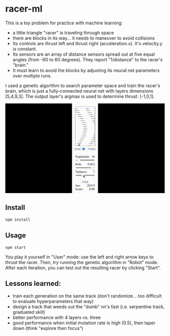 # racer-ml

This is a toy problem for practice with machine learning:
* a little triangle "racer" is traveling through space
* there are blocks in its way... it needs to maneuver to avoid collisions
* Its controls are thrust left and thrust right (acceleration.x). It's velocity.y is constant.
* Its sensors are an array of distance sensors spread out at five equal angles (from -60 to 60 degrees). They report "1/distance" to the racer's "brain."
* It must learn to avoid the blocks by adjusting its neural net parameters over multiple runs.

I used a genetic algorithm to search parameter space and train the racer's brain, which is just a fully-connected neural net with layers dimensions [5,4,9,3]. The output layer's argmax is used to determine thrust: [-1,0,1].

![training](images/racer.gif)

## Install

```shell
npm install
```

## Usage

```shell
npm start
```

You play it yourself in "User" mode: use the left and right arrow keys to thrust the racer. Then, try running the genetic algorithm in "Robot" mode. After each iteration, you can test out the resulting racer by clicking "Start".

## Lessons learned:

- train each generation on the same track (don't randomize... too difficult to evaluate hyperparameters that way)
- design a track that weeds out the "dumb" nn's fast (i.e. serpentine track, graduated skill)
- better performance with 4 layers vs. three
- good performance when initial mutation rate is high (0.5), then taper down (think "explore then focus")